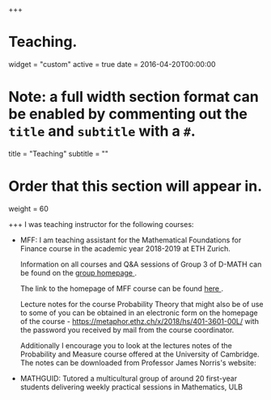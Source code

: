 +++
# Teaching.

widget = "custom"
active = true
date = 2016-04-20T00:00:00

# Note: a full width section format can be enabled by commenting out the `title` and `subtitle` with a `#`.
title = "Teaching"
subtitle = ""

# Order that this section will appear in.
weight = 60

+++
I was teaching instructor for the following courses: 
<ul>
<li> MFF: I am teaching assistant for the Mathematical Foundations for Finance course in the academic year 2018-2019 at ETH Zurich.

 Information on all courses and Q&A sessions of Group 3 of D-MATH can be found on the  <a href = "https://people.math.ethz.ch/~gruppe3/about" target = "_blank"> group homepage </a>. 
 

The link to the homepage of MFF course can be found <a href = "https://metaphor.ethz.ch/x/2018/hs/401-3913-01L" target = "_blank"> here </a>.


Lecture notes for the course Probability Theory that might also be of use to some of you can be obtained in an electronic form on the homepage of the course - https://metaphor.ethz.ch/x/2018/hs/401-3601-00L/ with the password you received by mail from the course coordinator. 

Additionally I encourage you to look at the lectures notes of the Probability and Measure course offered at the University of Cambridge. The notes can be downloaded from Professor James Norris's website: 


<li> MATHGUID: Tutored a multicultural group of around 20 first-year students delivering weekly practical sessions in Mathematics, ULB</li>

</ul>
